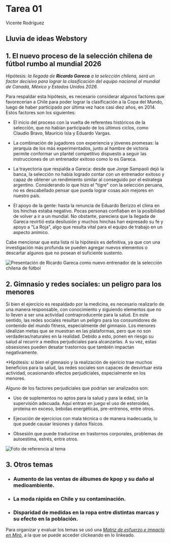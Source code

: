# Tarea 01
Vicente Rodríguez

## Lluvia de ideas Webstory

## 1. El nuevo proceso de la selección chilena de fútbol rumbo al mundial 2026

Hipótesis: *la llegada de __Ricardo Gareca__ a la selección chilena, será un factor decisivo para lograr la clasificación del equipo nacional al mundial de Canadá, México y Estados Unidos 2026*. 

Para respaldar esta hipótesis, es necesario considerar algunos factores que favorecerían a Chile para poder lograr la clasificación a la Copa del Mundo, luego de haber participado por última vez hace casi diez años, en 2014. Estos factores son los siguientes:

- El inicio del proceso con la vuelta de referentes históricos de la selección, que no habían participado de los últimos ciclos, como Claudio Bravo, Mauricio Isla y Eduardo Vargas.

- La combinación de jugadores con experiencia y jóvenes promesas: la jerarquía de los más experimentados, junto al hambre de victoria permite conformar un plantel competitivo dispuesto a seguir las instrucciones de un entrenador exitoso como lo es Gareca.

- La trayectoria que respalda a Gareca: desde que Jorge Sampaoli dejó la banca, la selección no había logrado contar con un entrenador exitoso y capaz de obtener un rendimiento similar al conseguido por el estratega argentino. Considerando lo que hizo el "tigre" con la selección peruana, no es descabellado pensar que pueda lograr cosas aún mejores en nuestro país.

- El apoyo de la gente: hasta la renuncia de Eduardo Berizzo el clima en los hinchas estaba negativo. Pocas personas confiaban en la posibilidad de volver a ir a un mundial. No obstante, pareciera que la llegada de Gareca revirtió esta desilusión y muchos hinchas han expresado su fe y apoyo a "La Roja", algo que resulta vital para el equipo de trabajo en un aspecto anímico.

Cabe mencionar que esta lista ni la hipótesis es definitiva, ya que con una investigación más profunda se pueden agregar nuevos elementos o descartar algunos que no posean el suficiente sustento.

![Presentación de Ricardo Gareca como nuevo entrenador de la selección chilena de fútbol](https://portal.andina.pe/EDPfotografia3/Thumbnail/2024/01/25/001033001W.jpg) 

## 2. Gimnasio y redes sociales: un peligro para los menores

Si bien el ejercicio es respaldado por la medicina, es necesario realizarlo de una manera responsable, con conocimiento y siguiendo elementos que no lo lleven a ser una actividad contraproducente para la salud. En este sentido, las redes sociales resultan un peligro para los consumidores de contenido del mundo fitness, especialmente del gimnasio. Los menores idealizan metas que se muestran en las plataformas, pero que no son verdaderas/naturales en la realidad. Debido a esto, ponen en riesgo su salud al recurrir a medios perjudiciales para alcanzarlas. A su vez, estas obsesiones pueden desatar trastornos que también impactan negativamente.

*Hipótesis: si bien el gimnasio y la realización de ejericio trae muchos beneficios para la salud, las redes sociales son capaces de desvirtuar esta actividad, ocasionando efectos perjudiciales, especialmente en los menores.

Alguno de los factores perjudiciales que podrían ser analizados son:

- Uso de suplementos no aptos para la salud y para la edad, sin la supervisión adecuada. Aquí entran en juego el uso de esteroides, proteína en exceso, bebidas energéticas, pre-entrenos, entre otros.

- Ejecución de ejercicios con mala técnica o de manera inadecuada, lo que puede causar lesiones y daños físicos.

- Obsesión que puede traducirse en trastornos corporales, problemas de autoestima, estrés, entre otros.

![Foto de referencia al tema](https://www.cmdsport.com/app/uploads/2023/03/movil-ejercicio-fisico.jpg) 

## 3. Otros temas

- ### Aumento de las ventas de álbumes de kpop y su daño al medioambiente.
- ### La moda rápida en Chile y su contaminación.
- ### Disparidad de medidas en la ropa entre distintas marcas y su efecto en la población.

Para organizar y evaluar los temas se usó una *[Matriz de esfuerzo e impacto en Miró](https://miro.com/app/board/uXjVKd7FxOk=/?share_link_id=798931120736)*, a la que se puede acceder clickeando en lo linkeado.

